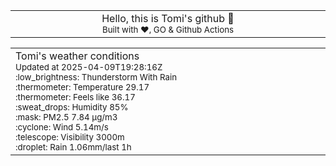 
<div align="center">
<table>
<tbody>
<td align="center">
<img width="2000" height="0"><br>
Hello, this is Tomi's github 👋<br>
<sup>Built with ❤️, GO & Github Actions</sup><br>
<img width="2000" height="0">
</td>
</tbody>
</table>
</div>
<table>
<tbody>
<td align="left">
<img width="2000" height="0"><br>
Tomi's weather conditions<br>
<sup>Updated at 2025-04-09T19:28:16Z</sup><br>
<sup>:low_brightness: Thunderstorm With Rain</sup><br>
<sup>:thermometer: Temperature 29.17 </sup><br>
<sup>:thermometer: Feels like 36.17</sup><br>
<sup>:sweat_drops: Humidity 85%</sup><br>
<sup>:mask: PM2.5 7.84 μg/m3</sup><br>
<sup>:cyclone: Wind 5.14m/s </sup><br>
<sup>:telescope: Visibility 3000m </sup><br>
<sup>:droplet: Rain 1.06mm/last 1h </sup><br>
<img width="2000" height="0">
</td>
<td align="left">
<img width="2000" height="0"><br>
<br>
<img width="2000" height="0">
</td>
</tbody>
</table>
</div>
    